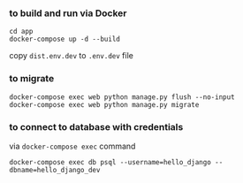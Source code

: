 ### to build and run via Docker
```commandline
cd app
docker-compose up -d --build
```

copy `dist.env.dev` to `.env.dev` file

### to migrate
```commandline
docker-compose exec web python manage.py flush --no-input
docker-compose exec web python manage.py migrate
```

### to connect to database with credentials
via `docker-compose exec` command
```commandline
docker-compose exec db psql --username=hello_django --dbname=hello_django_dev
```
